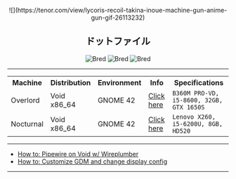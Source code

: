 <p align="center">
  <!-- <img src="images/banner1.jpg" alt="Bred"> -->
  ![](https://tenor.com/view/lycoris-recoil-takina-inoue-machine-gun-anime-gun-gif-26113232)
</p>

<h2 align="center">ドットファイル</h2>

<p align="center">
  <img src="https://forthebadge.com/images/badges/compatibility-club-penguin.svg" alt="Bred">
  <img src="https://forthebadge.com/images/badges/just-plain-nasty.svg" alt="Bred">
  <img src="https://forthebadge.com/images/badges/built-with-swag.svg" alt="Bred">
</p>

** **

 <table align="center">
  <tr>
    <th>Machine</th>
    <th>Distribution</th>
    <th>Environment</th>
    <th>Info</th>
    <th>Specifications</th>
  </tr>
  <tr>
    <td>Overlord</td>
    <td>Void x86_64</td>
    <td>GNOME 42</td>
    <td>
      <a href="https://github.com/czarhex/dotfiles/blob/main/c/OVERLORD.md">Click here</a> 
    </td>
    <td>
      <code>B360M PRO-VD, i5-8600, 32GB, GTX 1650S</code>
    </td>
  </tr>
  <tr>
    <td>Nocturnal</td>
    <td>Void x86_64</td>
    <td>GNOME 42</td>
    <td>
      <a href="https://github.com/czarhex/dotfiles/blob/main/c/NOCTURNAL.md">Click here</a> 
    </td>
    <td>
      <code>Lenovo X260, i5-6200U, 8GB, HD520</code>
    </td>
  </tr>
<!--  <tr>
    <td>Evocative</td>
    <td>Void i686</td>
    <td>I3-GAPS</td>
    <td>
      <a href="https://www.youtube.com/watch?v=dQw4w9WgXcQ">Click here</a> 
    </td>
    <td>
      <code>IBM X60, Core Duo L2400, 3GB, Intel GMA 950</code>
    </td>
  </tr> -->
<!--  <tr>
    <td>Tenacious</td>
    <td>Void i686</td>
    <td>Ratpoison</td>
    <td>
      <a href="https://youtu.be/KrwdRMWnt14?t=12">Click here</a>
    </td>
    <td>
      <code>IBM T41, Pentium M, 2GB, ATI MR 7500</code>
    </td>
  </tr> -->
</table> 

** **

* [How to: Pipewire on Void w/ Wireplumber](https://github.com/czarhex/dotfiles/blob/main/c/PIPEVOID.md)
* [How to: Customize GDM and change display config](https://github.com/czarhex/dotfiles/blob/main/c/GDMCUSTOM.md)

** **
